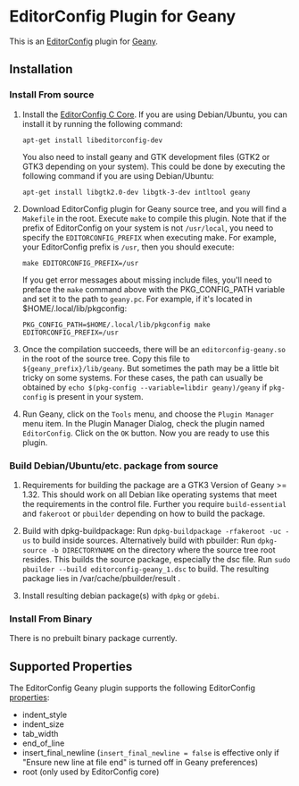 # EditorConfig Plugin for Geany

This is an [EditorConfig][] plugin for [Geany][].

## Installation

### Install From source

1.  Install the [EditorConfig C Core][]. If you are using Debian/Ubuntu, you can
    install it by running the following command:

        apt-get install libeditorconfig-dev

    You also need to install geany and GTK development files (GTK2 or GTK3 depending on your system). This could be
    done by executing the following command if you are using Debian/Ubuntu:

        apt-get install libgtk2.0-dev libgtk-3-dev intltool geany

2.  Download EditorConfig plugin for Geany source tree, and you will find a
    `Makefile` in the root. Execute `make` to compile this plugin. Note that if
    the prefix of EditorConfig on your system is not `/usr/local`, you need to
    specify the `EDITORCONFIG_PREFIX` when executing make. For example, your
    EditorConfig prefix is `/usr`, then you should execute:

        make EDITORCONFIG_PREFIX=/usr

    If you get error messages about missing include files, you'll need
    to preface the `make` command above with the PKG_CONFIG_PATH
    variable and set it to the path to `geany.pc`. For example, if it's
    located in $HOME/.local/lib/pkgconfig:

        PKG_CONFIG_PATH=$HOME/.local/lib/pkgconfig make EDITORCONFIG_PREFIX=/usr

3.  Once the compilation succeeds, there will be an `editorconfig-geany.so` in
    the root of the source tree. Copy this file to `${geany_prefix}/lib/geany`.
    But sometimes the path may be a little bit tricky on some systems. For
    these cases, the path can usually be obtained by
    `echo $(pkg-config --variable=libdir geany)/geany` if `pkg-config` is
    present in your system.

4.  Run Geany, click on the `Tools` menu, and choose the `Plugin Manager` menu
    item. In the Plugin Manager Dialog, check the plugin named `EditorConfig`.
    Click on the `OK` button. Now you are ready to use this plugin.


### Build Debian/Ubuntu/etc. package from source

1.  Requirements for building the package are a GTK3 Version of Geany >= 1.32.
    This should work on all Debian like operating systems that meet the
    requirements in the control file. Further you require `build-essential`
    and `fakeroot` or `pbuilder` depending on how to build the package.

2.  Build with dpkg-buildpackage:
    Run `dpkg-buildpackage -rfakeroot -uc -us` to build inside sources.
    Alternatively build with pbuilder:
    Run `dpkg-source -b DIRECTORYNAME` on the directory where the source tree
    root resides. This builds the source package, especially the dsc file.
    Run `sudo pbuilder --build editorconfig-geany_1.dsc` to build. The
    resulting package lies in /var/cache/pbuilder/result .

3.  Install resulting debian package(s) with `dpkg` or `gdebi`.

### Install From Binary

There is no prebuilt binary package currently.

## Supported Properties

The EditorConfig Geany plugin supports the following EditorConfig
[properties][]:

* indent_style
* indent_size
* tab_width
* end_of_line
* insert_final_newline (`insert_final_newline = false` is effective only if "Ensure new line at file end" is turned off in Geany preferences)
* root (only used by EditorConfig core)

[EditorConfig]: http://editorconfig.org
[EditorConfig C Core]: https://github.com/editorconfig/editorconfig-core
[properties]: http://editorconfig.org/#supported-properties
[Geany]: http://www.geany.org
[Geany Plugin Binary Download]: https://sourceforge.net/projects/editorconfig/files/EditorConfig-Geany-Plugin/
